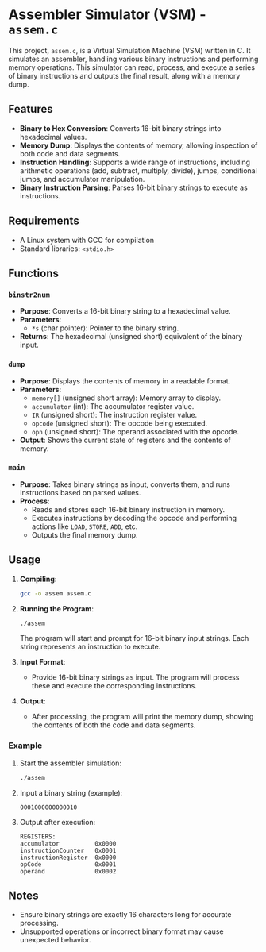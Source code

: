 
# Assembler Simulator (VSM) - `assem.c`

This project, `assem.c`, is a Virtual Simulation Machine (VSM) written in C. It simulates an assembler, handling various binary instructions and performing memory operations. This simulator can read, process, and execute a series of binary instructions and outputs the final result, along with a memory dump.

## Features

- **Binary to Hex Conversion**: Converts 16-bit binary strings into hexadecimal values.
- **Memory Dump**: Displays the contents of memory, allowing inspection of both code and data segments.
- **Instruction Handling**: Supports a wide range of instructions, including arithmetic operations (add, subtract, multiply, divide), jumps, conditional jumps, and accumulator manipulation.
- **Binary Instruction Parsing**: Parses 16-bit binary strings to execute as instructions.

## Requirements

- A Linux system with GCC for compilation
- Standard libraries: `<stdio.h>`

## Functions

### `binstr2num`
- **Purpose**: Converts a 16-bit binary string to a hexadecimal value.
- **Parameters**: 
  - `*s` (char pointer): Pointer to the binary string.
- **Returns**: The hexadecimal (unsigned short) equivalent of the binary input.

### `dump`
- **Purpose**: Displays the contents of memory in a readable format.
- **Parameters**: 
  - `memory[]` (unsigned short array): Memory array to display.
  - `accumulator` (int): The accumulator register value.
  - `IR` (unsigned short): The instruction register value.
  - `opcode` (unsigned short): The opcode being executed.
  - `opn` (unsigned short): The operand associated with the opcode.
- **Output**: Shows the current state of registers and the contents of memory.

### `main`
- **Purpose**: Takes binary strings as input, converts them, and runs instructions based on parsed values.
- **Process**:
  - Reads and stores each 16-bit binary instruction in memory.
  - Executes instructions by decoding the opcode and performing actions like `LOAD`, `STORE`, `ADD`, etc.
  - Outputs the final memory dump.

## Usage

1. **Compiling**:
   ```bash
   gcc -o assem assem.c
   ```

2. **Running the Program**:
   ```bash
   ./assem
   ```
   The program will start and prompt for 16-bit binary input strings. Each string represents an instruction to execute.

3. **Input Format**:
   - Provide 16-bit binary strings as input. The program will process these and execute the corresponding instructions.

4. **Output**:
   - After processing, the program will print the memory dump, showing the contents of both the code and data segments.

### Example

1. Start the assembler simulation:
   ```bash
   ./assem
   ```

2. Input a binary string (example):
   ```
   0001000000000010
   ```

3. Output after execution:
   ```
   REGISTERS:
   accumulator          0x0000
   instructionCounter   0x0001
   instructionRegister  0x0000
   opCode               0x0001
   operand              0x0002
   ```

## Notes

- Ensure binary strings are exactly 16 characters long for accurate processing.
- Unsupported operations or incorrect binary format may cause unexpected behavior.
